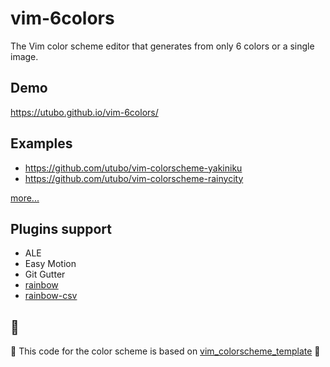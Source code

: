 # vim-6colors
The Vim color scheme editor that generates from only 6 colors or a single image.

## Demo
https://utubo.github.io/vim-6colors/

## Examples
- https://github.com/utubo/vim-colorscheme-yakiniku
- https://github.com/utubo/vim-colorscheme-rainycity

[more...](https://github.com/utubo/vim-6colors/wiki/Examples)

## Plugins support
- ALE
- Easy Motion
- Git Gutter
- [rainbow](https://github.com/luochen1990/rainbow)
- [rainbow-csv](https://github.com/mechatroner/rainbow_csv)

## 🙏
🍺
This code for the color scheme is based on  [vim_colorscheme_template](https://github.com/ggalindezb/vim_colorscheme_template)
🍺
